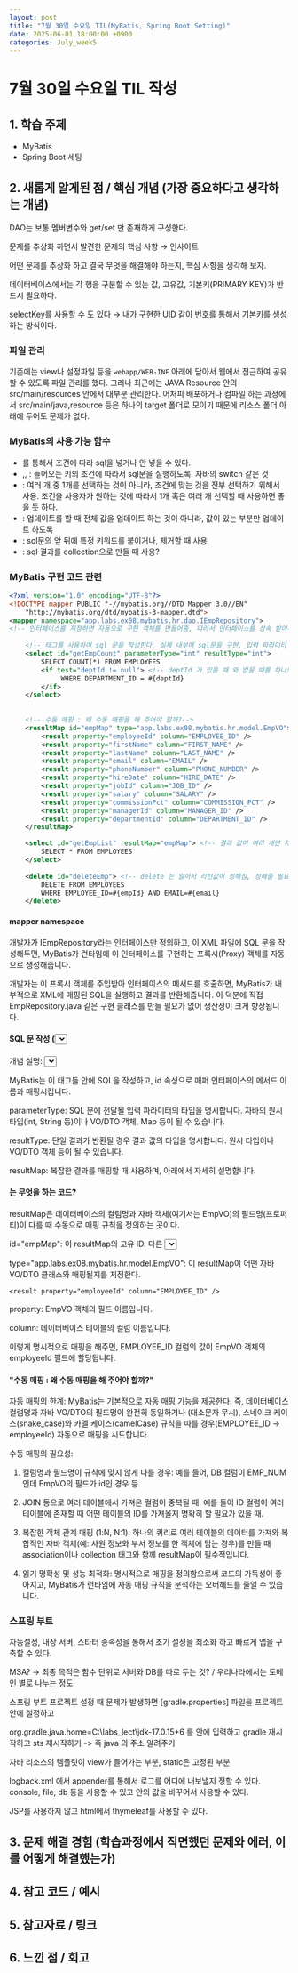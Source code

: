 ```yaml
---
layout: post
title: "7월 30일 수요일 TIL(MyBatis, Spring Boot Setting)"
date: 2025-06-01 18:00:00 +0900
categories: July_week5
---
```


# 7월 30일 수요일 TIL 작성

## 1. 학습 주제
- MyBatis
- Spring Boot 세팅

## 2. 새롭게 알게된 점 / 핵심 개념 (가장 중요하다고 생각하는 개념)

DAO는 보통 멤버변수와 get/set 만 존재하게 구성한다.

문제를 추상화 하면서 발견한 문제의 핵심 사항 → 인사이트

어떤 문제를 추상화 하고 결국 무엇을 해결해야 하는지, 핵심 사항을 생각해 보자.

데이터베이스에서는 각 행을 구분할 수 있는 값, 고유값, 기본키(PRIMARY KEY)가 반드시 필요하다.

selectKey를 사용할 수 도 있다 → 내가 구현한 UID 같이 번호를 통해서 기본키를 생성하는 방식이다.

### 파일 관리

기존에는 view나 설정파일 등을 `webapp/WEB-INF` 아래에 담아서 웹에서 접근하여 공유할 수 있도록 파일 관리를 했다. 그러나 최근에는 JAVA Resource 안의 src/main/resources 안에서 대부분 관리한다. 어처피 배포하거나 컴파일 하는 과정에서 src/main/java,resource 등은 하나의 target 폴더로 모이기 때문에 리소스 폴더 아래에 두어도 문제가 없다.

### MyBatis의 사용 가능 함수

- <if test=””> 를 통해서 조건에 따라 sql을 넣거나 안 넣을 수 있다.
- <choose>,<when>,<otherwise> : 들어오는 키의 조건에 따라서 sql문을 실행하도록. 자바의 switch 같은 것
- <where> : 여러 개 중 1개를 선택하는 것이 아니라, 조건에 맞는 것을 전부 선택하기 위해서 사용. 조건을 사용자가 원하는 것에 따라서 1개 혹은 여러 개 선택할 때 사용하면 좋을 듯 하다.
- <set> : 업데이트를 할 때 전체 값을 업데이트 하는 것이 아니라, 값이 있는 부분만 업데이트 하도록
- <trim> : sql문의 앞 뒤에 특정 키워드를 붙이거나, 제거할 때 사용
- <foreach> : sql 결과를 collection으로 만들 때 사용?

### MyBatis 구현 코드 관련
```XML
<?xml version="1.0" encoding="UTF-8"?>
<!DOCTYPE mapper PUBLIC "-//mybatis.org//DTD Mapper 3.0//EN"
    "http://mybatis.org/dtd/mybatis-3-mapper.dtd">
<mapper namespace="app.labs.ex08.mybatis.hr.dao.IEmpRepository"> 
<!-- 인터페이스를 지정하면 자동으로 구현 객체를 만들어줌, 따라서 인터페이스를 상속 받아서 EmpRepository.java를 만들 필요가 없음-->
	
	<!-- 태그를 사용하여 sql 문을 작성한다. 실제 내부에 sql문을 구현, 입력 파라미터 값, 출력 값의 형태를 알려줘야 한다.-->
	<select id="getEmpCount" parameterType="int" resultType="int">
        SELECT COUNT(*) FROM EMPLOYEES
        <if test="deptId != null"> <!-- deptId 가 있을 때 와 없을 때를 하나의 sql로 해결할 수 있다. -->
             WHERE DEPARTMENT_ID = #{deptId}
        </if>
    </select>
    
    
    <!-- 수동 매핑 : 왜 수동 매핑을 해 주어야 할까?-->
    <resultMap id="empMap" type="app.labs.ex08.mybatis.hr.model.EmpVO">
        <result property="employeeId" column="EMPLOYEE_ID" />
        <result property="firstName" column="FIRST_NAME" />
        <result property="lastName" column="LAST_NAME" />
        <result property="email" column="EMAIL" />
        <result property="phoneNumber" column="PHONE_NUMBER" />
        <result property="hireDate" column="HIRE_DATE" />
        <result property="jobId" column="JOB_ID" />
        <result property="salary" column="SALARY" />
        <result property="commissionPct" column="COMMISSION_PCT" />
        <result property="managerId" column="MANAGER_ID" />
        <result property="departmentId" column="DEPARTMENT_ID" />
    </resultMap>

    <select id="getEmpList" resultMap="empMap"> <!-- 결과 값이 여러 개면 자동으로 resuleType을 리스트로 만들어서 반환 -->
        SELECT * FROM EMPLOYEES
    </select>
    
    <delete id="deleteEmp"> <!-- delete 는 알아서 리턴값이 정해짐, 정해줄 필요 X -> 삭제된 행 int로 반환, 근데 파라미터 타입 어디감? -->
        DELETE FROM EMPLOYEES 
        WHERE EMPLOYEE_ID=#{empId} AND EMAIL=#{email}
    </delete>
```

#### mapper namespace
개발자가 IEmpRepository라는 인터페이스만 정의하고, 이 XML 파일에 SQL 문을 작성해두면, MyBatis가 런타임에 이 인터페이스를 구현하는 프록시(Proxy) 객체를 자동으로 생성해줍니다.

개발자는 이 프록시 객체를 주입받아 인터페이스의 메서드를 호출하면, MyBatis가 내부적으로 XML에 매핑된 SQL을 실행하고 결과를 반환해줍니다. 이 덕분에 직접 EmpRepository.java 같은 구현 클래스를 만들 필요가 없어 생산성이 크게 향상됩니다.

#### SQL 문 작성 (<select>, <delete>)
개념 설명: <select>, <insert>, <update>, <delete>와 같은 태그들은 실제 실행될 SQL 쿼리를 정의하는 부분입니다. 각 태그는 SQL 작업의 종류를 나타냅니다.

MyBatis는 이 태그들 안에 SQL을 작성하고, id 속성으로 매퍼 인터페이스의 메서드 이름과 매핑시킵니다.

parameterType: SQL 문에 전달될 입력 파라미터의 타입을 명시합니다. 자바의 원시 타입(int, String 등)이나 VO/DTO 객체, Map 등이 될 수 있습니다.

resultType: 단일 결과가 반환될 경우 결과 값의 타입을 명시합니다. 원시 타입이나 VO/DTO 객체 등이 될 수 있습니다.

resultMap: 복잡한 결과를 매핑할 때 사용하며, 아래에서 자세히 설명합니다.

#### <resultMap id="empMap" type="app.labs.ex08.mybatis.hr.model.EmpVO"> 는 무엇을 하는 코드?

resultMap은 데이터베이스의 컬럼명과 자바 객체(여기서는 EmpVO)의 필드명(프로퍼티)이 다를 때 수동으로 매핑 규칙을 정의하는 곳이다.

id="empMap": 이 resultMap의 고유 ID. 다른 <select> 태그에서 이 매핑 규칙을 참조할 때 사용한다.

type="app.labs.ex08.mybatis.hr.model.EmpVO": 이 resultMap이 어떤 자바 VO/DTO 클래스와 매핑될지를 지정한다.

`<result property="employeeId" column="EMPLOYEE_ID" />`

property: EmpVO 객체의 필드 이름입니다.

column: 데이터베이스 테이블의 컬럼 이름입니다.

이렇게 명시적으로 매핑을 해주면, EMPLOYEE_ID 컬럼의 값이 EmpVO 객체의 employeeId 필드에 할당됩니다.

#### "수동 매핑 : 왜 수동 매핑을 해 주어야 할까?"

자동 매핑의 한계: MyBatis는 기본적으로 자동 매핑 기능을 제공한다. 즉, 데이터베이스 컬럼명과 자바 VO/DTO의 필드명이 완전히 동일하거나 (대소문자 무시), 스네이크 케이스(snake_case)와 카멜 케이스(camelCase) 규칙을 따를 경우(EMPLOYEE_ID -> employeeId) 자동으로 매핑을 시도합니다.

수동 매핑의 필요성:

1. 컬럼명과 필드명이 규칙에 맞지 않게 다를 경우: 예를 들어, DB 컬럼이 EMP_NUM인데 EmpVO의 필드가 id인 경우 등.

2. JOIN 등으로 여러 테이블에서 가져온 컬럼이 중복될 때: 예를 들어 ID 컬럼이 여러 테이블에 존재할 때 어떤 테이블의 ID를 가져올지 명확히 할 필요가 있을 때.

3. 복잡한 객체 관계 매핑 (1:N, N:1): 하나의 쿼리로 여러 테이블의 데이터를 가져와 복합적인 자바 객체(예: 사원 정보와 부서 정보를 한 객체에 담는 경우)를 만들 때 association이나 collection 태그와 함께 resultMap이 필수적입니다.

4. 읽기 명확성 및 성능 최적화: 명시적으로 매핑을 정의함으로써 코드의 가독성이 좋아지고, MyBatis가 런타임에 자동 매핑 규칙을 분석하는 오버헤드를 줄일 수 있습니다.


### 스프링 부트

자동설정, 내장 서버, 스타터 종속성을 통해서 초기 설정을 최소화 하고 빠르게 앱을 구축할 수 있다.

MSA? → 최종 목적은 함수 단위로 서버와 DB를 따로 두는 것? / 우리나라에서는 도메인 별로 나누는 정도

스프링 부트 프로젝트 설정 때 문제가 발생하면 [gradle.properties] 파일을 프로젝트 안에 설정하고

org.gradle.java.home=C:\\labs_lect\\jdk-17.0.15+6 를 안에 입력하고 gradle 재시작하고 sts 재시작하기 -> 즉 java 의 주소 알려주기

자바 리소스의 템플릿이 view가 들어가는 부분, static은 고정된 부분

logback.xml 에서 appender를 통해서 로그를 어디에 내보낼지 정할 수 있다. console, file, db 등을 사용할 수 있고 안의 값을 바꾸어서 사용할 수 있다.

JSP를 사용하지 않고 html에서 thymeleaf를 사용할 수 있다. 


## 3. 문제 해결 경험 (학습과정에서 직면했던 문제와 에러, 이를 어떻게 해결했는가)


## 4. 참고 코드 / 예시


## 5. 참고자료 / 링크


## 6. 느낀 점 / 회고 
